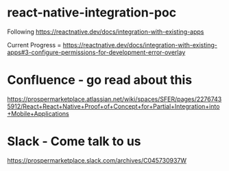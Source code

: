 # react-native-integration-poc

Following https://reactnative.dev/docs/integration-with-existing-apps

Current Progress = https://reactnative.dev/docs/integration-with-existing-apps#3-configure-permissions-for-development-error-overlay

# Confluence - go read about this

https://prospermarketplace.atlassian.net/wiki/spaces/SFER/pages/22767435912/React+React+Native+Proof+of+Concept+for+Partial+Integration+into+Mobile+Applications

# Slack - Come talk to us

https://prospermarketplace.slack.com/archives/C045730937W
